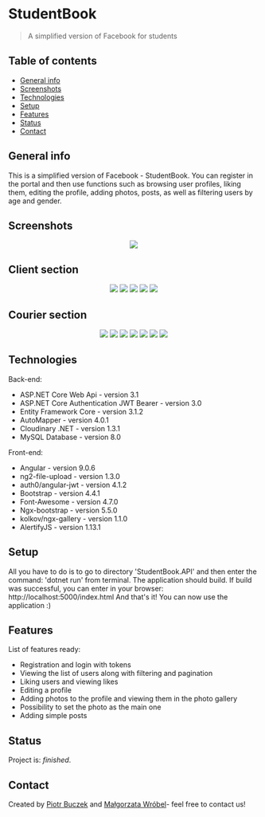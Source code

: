# StudentBook
> A simplified version of Facebook for students

## Table of contents
* [General info](#general-info)
* [Screenshots](#screenshots)
* [Technologies](#technologies)
* [Setup](#setup)
* [Features](#features)
* [Status](#status)
* [Contact](#contact)

## General info
This is a simplified version of Facebook - StudentBook. You can register in the portal and then use functions such as browsing user profiles, liking them, editing the profile, adding photos, posts, as well as filtering users by age and gender. 

## Screenshots
<p align="center">
  <img src="./img/mainmenu.png">
</p>

<p align="center">
<h2>Client section</h2>
  </p>
<p align="center">
  <img src="./img/mainpage.png">

  <img src="./img/code.png">

  <img src="./img/clientposition.png">

  <img src="./img/courierposition.png">

  <img src="./img/courierinfo.png">
 </p>

<p align="center">
<h2>Courier section</h2>
</p>
<p align="center">
  <img src="./img/couriersection.png">
  
  <img src="./img/courierdetails.png">

  <img src="./img/courierdetails2.png">

  <img src="./img/packagemanager.png">
  
  <img src="./img/courierscanner.png">

  <img src="./img/courierposition2.png">

  <img src="./img/packageposition.png">
 </p>

## Technologies
Back-end:
* ASP.NET Core Web Api - version 3.1
* ASP.NET Core Authentication JWT Bearer - version 3.0
* Entity Framework Core - version 3.1.2
* AutoMapper - version 4.0.1
* Cloudinary .NET - version 1.3.1
* MySQL Database - version 8.0 

Front-end:
* Angular - version 9.0.6
* ng2-file-upload - version 1.3.0
* auth0/angular-jwt - version 4.1.2
* Bootstrap - version 4.4.1
* Font-Awesome - version 4.7.0
* Ngx-bootstrap - version 5.5.0
* kolkov/ngx-gallery - version 1.1.0
* AlertifyJS - version 1.13.1


## Setup
All you have to do is to go to directory 'StudentBook.API' and then enter the command: 'dotnet run' from terminal.
The application should build. If build was successful, you can enter in your browser: http://localhost:5000/index.html
And that's it! You can now use the application :)

## Features
List of features ready:
* Registration and login with tokens
* Viewing the list of users along with filtering and pagination
* Liking users and viewing likes
* Editing a profile
* Adding photos to the profile and viewing them in the photo gallery
* Possibility to set the photo as the main one
* Adding simple posts

## Status
Project is: _finished_.

## Contact
Created by [Piotr Buczek](mailto:piotr.buczek37@gmail.com?subject=[GitHub]%20StudentBook) and [Małgorzata Wróbel](mailto:77wrobel@gmail.com?subject=[GitHub]%20StudentBook)- feel free to contact us!
